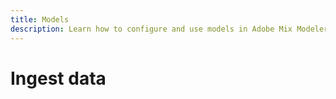 ```yaml
---
title: Models
description: Learn how to configure and use models in Adobe Mix Modeler.
---
```


# Ingest data


